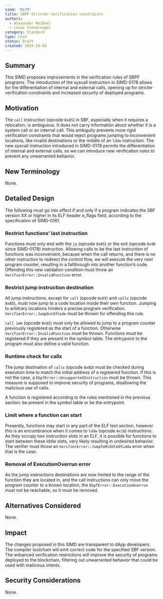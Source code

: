 ```yaml
---
simd: '0179'
title: SBPF Stricter verification constraints
authors:
  - Alexander Meißner
  - Lucas Steuernagel
category: Standard
type: Core
status: Draft
created: 2024-10-03
---
```


## Summary

This SIMD proposes improvements in the verification rules of SBPF programs. 
The introduction of the syscall instruction in SIMD-0178 allows for the 
differentiation of internal and external calls, opening up for stricter 
verification constraints and increased security of deployed programs.

## Motivation

The `call` instruction (opcode `0x85`) in SBF, especially when it requires a 
relocation, is ambiguous. It does not carry information about whether it is 
a system call or an internal call. This ambiguity prevents more rigid 
verification constraints that would reject programs jumping to inconvenient 
locations, like invalid destinations or the middle of an `lddw` instruction. 
The new syscall instruction introduced in SIMD-0178 permits the 
differentiation of internal and external calls, so we can introduce new 
verification rules to prevent any unwarranted behavior.

## New Terminology

None.

## Detailed Design

The following must go into effect if and only if a program indicates the SBF 
version XX or higher in its ELF header e_flags field, according to the 
specification of SIMD-0161.

### Restrict functions’ last instruction

Functions must only end with the `ja` (opcode `0x05`) or the exit (opcode 
`0x9D` since SIMD-0178) instruction. Allowing calls to be the last instruction 
of functions was inconvenient, because when the call returns, and there is no 
other instruction to redirect the control flow, we will execute the very next 
program counter, resulting in a fallthrough into another function’s code. 
Offending this new validation condition must throw an 
`VerifierError::InvalidFunction` error.

### Restrict jump instruction destination

All jump instructions, except for `call` (opcode `0x85`) and `callx` (opcode 
`0x8D`), must now jump to a code location inside their own function. Jumping 
to arbitrary locations hinders a precise program verification. 
`VerifierError::JumpOutOfCode` must be thrown for offending this rule.

`call imm` (opcode `0x85`) must only be allowed to jump to a program counter 
previously registered as the start of a function. Otherwise 
`VerifierError::InvalidFunction` must be thrown. Functions must be registered 
if they are present in the symbol table. The entrypoint to the program must 
also define a valid function.

### Runtime check for callx

The jump destination of `callx` (opcode `0x8D`) must be checked during 
execution time to match the initial address of a registered function. If this 
is not the case, a `EbpfError::UnsupportedInstruction` must be thrown. This 
measure is supposed to improve security of programs, disallowing the malicious 
use of callx.

A function is registered according to the rules mentioned in the previous 
section: be present in the symbol table or be the entrypoint.

### Limit where a function can start

Presently, functions may start in any part of the ELF text section, however 
this is an encumbrance when it comes to `lddw` (opcode `0x18`) instructions. 
As they occupy two instruction slots in an ELF, it is possible for functions 
to start between these lddw slots, very likely resulting in undesired 
behavior. The verifier must throw an `VerifierError::JumpToMiddleOfLddw` error 
when that is the case.

### Removal of ExecutionOverrun error

As the jump instructions destinations are now limited to the range of the 
function they are located in, and the call instructions can only move the 
program counter to a known location, the `EbpfError::ExecutionOverrun` must not 
be reachable, so it must be removed.

## Alternatives Considered

None.

## Impact

The changes proposed in this SIMD are transparent to dApp developers. The 
compiler toolchain will emit correct code for the specified SBF version. The 
enhanced verification restrictions will improve the security of programs 
deployed to the blockchain, filtering out unwarranted behavior that could be 
used with malicious intents.

## Security Considerations

None.